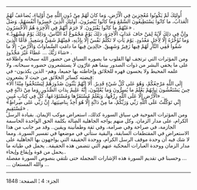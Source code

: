 ------------------------------------------------------------------------

أُولئِكَ لَمْ يَكُونُوا مُعْجِزِينَ فِي الْأَرْضِ، وَما كانَ لَهُمْ مِنْ دُونِ اللَّهِ مِنْ أَوْلِياءَ،
يُضاعَفُ لَهُمُ الْعَذابُ، ما كانُوا يَسْتَطِيعُونَ السَّمْعَ وَما كانُوا يُبْصِرُونَ، أُولئِكَ الَّذِينَ
خَسِرُوا أَنْفُسَهُمْ، وَضَلَّ عَنْهُمْ ما كانُوا يَفْتَرُونَ. لا جَرَمَ أَنَّهُمْ فِي الْآخِرَةِ هُمُ
الْأَخْسَرُونَ» .  
«وإِنَّ فِي ذلِكَ لَآيَةً لِمَنْ خافَ عَذابَ الْآخِرَةِ، ذلِكَ يَوْمٌ مَجْمُوعٌ لَهُ النَّاسُ، وَذلِكَ يَوْمٌ
مَشْهُودٌ. وَما نُؤَخِّرُهُ إِلَّا لِأَجَلٍ مَعْدُودٍ. يَوْمَ يَأْتِ لا تَكَلَّمُ نَفْسٌ إِلَّا بِإِذْنِهِ، فَمِنْهُمْ
شَقِيٌّ وَسَعِيدٌ. فَأَمَّا الَّذِينَ شَقُوا فَفِي النَّارِ لَهُمْ فِيها زَفِيرٌ وَشَهِيقٌ. خالِدِينَ فِيها ما
دامَتِ السَّماواتُ وَالْأَرْضُ- إِلَّا ما شاءَ رَبُّكَ ... عَطاءً غَيْرَ مَجْذُوذٍ» .  
ومن المؤثرات التي ترتجف لها القلوب ما يصوره السياق من حضور الله سبحانه
واطلاعه على ما يخفي البشر من ذوات الصدور بينما هم غارّون لا يستشعرون
حضوره سبحانه، ولا علمه المحيط ولا يحسون قهره للخلائق وإحاطته بها جميعا،
وهم- الذين يكذبون- في قبضته كسائر الخلائق من حيث لا يشعرون:  
«إِلَى اللَّهِ مَرْجِعُكُمْ، وَهُوَ عَلى كُلِّ شَيْءٍ قَدِيرٌ. أَلا إِنَّهُمْ يَثْنُونَ صُدُورَهُمْ لِيَسْتَخْفُوا
مِنْهُ! أَلا حِينَ يَسْتَغْشُونَ ثِيابَهُمْ يَعْلَمُ ما يُسِرُّونَ وَما يُعْلِنُونَ، إِنَّهُ عَلِيمٌ بِذاتِ
الصُّدُورِ. وَما مِنْ دَابَّةٍ فِي الْأَرْضِ إِلَّا عَلَى اللَّهِ رِزْقُها، وَيَعْلَمُ مُسْتَقَرَّها
وَمُسْتَوْدَعَها، كُلٌّ فِي كِتابٍ مُبِينٍ» ..  
«إِنِّي تَوَكَّلْتُ عَلَى اللَّهِ رَبِّي وَرَبِّكُمْ، ما مِنْ دَابَّةٍ إِلَّا هُوَ آخِذٌ بِناصِيَتِها، إِنَّ رَبِّي
عَلى صِراطٍ مُسْتَقِيمٍ» .  
ومن المؤثرات الموحية في سياق السورة كذلك، استعراض موكب الإيمان. بقيادة
الرسل الكرام، على مدار الزمان. وكل منهم يواجه الجاهلية الضالة بكلمة الحق
الواحدة الحاسمة الجازمة، في صراحة وفي صرامة، وفي ثقة وطمأنينة ويقين..
وقد مر جانب من هذا الاستعراض في المقتطفات السابقة، والبقية ستأتي في
موضعها في تفسير السورة. ومما لا شك فيه أن وحدة موقف الرسل الكرام، ووحدة
الحقيقة التي يواجهون بها الجاهلية على مدار الزمان ووحدة العبارات المحكية
عنهم التي تتضمن هذه الحقيقة.. يحمل في طياته ما يحمل من قوة وإيقاع
وإيحاء..  
وحسبنا في تقديم السورة هذه الإشارات المجملة حتى نلتقي بنصوص السورة مفصلة
...  
... والله المستعان ...

------------------------------------------------------------------------

الجزء: 4 ¦ الصفحة: 1848
